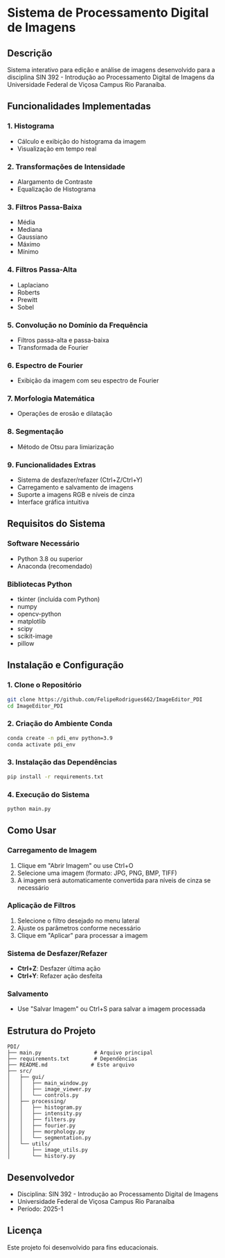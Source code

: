 # Sistema de Processamento Digital de Imagens

## Descrição
Sistema interativo para edição e análise de imagens desenvolvido para a disciplina SIN 392 - Introdução ao Processamento Digital de Imagens da Universidade Federal de Viçosa Campus Rio Paranaíba.

## Funcionalidades Implementadas

### 1. Histograma
- Cálculo e exibição do histograma da imagem
- Visualização em tempo real

### 2. Transformações de Intensidade
- Alargamento de Contraste
- Equalização de Histograma

### 3. Filtros Passa-Baixa
- Média
- Mediana
- Gaussiano
- Máximo
- Mínimo

### 4. Filtros Passa-Alta
- Laplaciano
- Roberts
- Prewitt
- Sobel

### 5. Convolução no Domínio da Frequência
- Filtros passa-alta e passa-baixa
- Transformada de Fourier

### 6. Espectro de Fourier
- Exibição da imagem com seu espectro de Fourier

### 7. Morfologia Matemática
- Operações de erosão e dilatação

### 8. Segmentação
- Método de Otsu para limiarização

### 9. Funcionalidades Extras
- Sistema de desfazer/refazer (Ctrl+Z/Ctrl+Y)
- Carregamento e salvamento de imagens
- Suporte a imagens RGB e níveis de cinza
- Interface gráfica intuitiva

## Requisitos do Sistema

### Software Necessário
- Python 3.8 ou superior
- Anaconda (recomendado)

### Bibliotecas Python
- tkinter (incluída com Python)
- numpy
- opencv-python
- matplotlib
- scipy
- scikit-image
- pillow

## Instalação e Configuração

### 1. Clone o Repositório
```bash
git clone https://github.com/FelipeRodrigues662/ImageEditor_PDI
cd ImageEditor_PDI
```

### 2. Criação do Ambiente Conda
```bash
conda create -n pdi_env python=3.9
conda activate pdi_env
```

### 3. Instalação das Dependências
```bash
pip install -r requirements.txt
```

### 4. Execução do Sistema
```bash
python main.py
```

## Como Usar

### Carregamento de Imagem
1. Clique em "Abrir Imagem" ou use Ctrl+O
2. Selecione uma imagem (formato: JPG, PNG, BMP, TIFF)
3. A imagem será automaticamente convertida para níveis de cinza se necessário

### Aplicação de Filtros
1. Selecione o filtro desejado no menu lateral
2. Ajuste os parâmetros conforme necessário
3. Clique em "Aplicar" para processar a imagem

### Sistema de Desfazer/Refazer
- **Ctrl+Z**: Desfazer última ação
- **Ctrl+Y**: Refazer ação desfeita

### Salvamento
- Use "Salvar Imagem" ou Ctrl+S para salvar a imagem processada

## Estrutura do Projeto

```
PDI/
├── main.py                 # Arquivo principal
├── requirements.txt        # Dependências
├── README.md              # Este arquivo
├── src/
│   ├── gui/
│   │   ├── main_window.py
│   │   ├── image_viewer.py
│   │   └── controls.py
│   ├── processing/
│   │   ├── histogram.py
│   │   ├── intensity.py
│   │   ├── filters.py
│   │   ├── fourier.py
│   │   ├── morphology.py
│   │   └── segmentation.py
│   └── utils/
│       ├── image_utils.py
│       └── history.py
```

## Desenvolvedor
- Disciplina: SIN 392 - Introdução ao Processamento Digital de Imagens
- Universidade Federal de Viçosa Campus Rio Paranaíba
- Período: 2025-1

## Licença
Este projeto foi desenvolvido para fins educacionais. 
